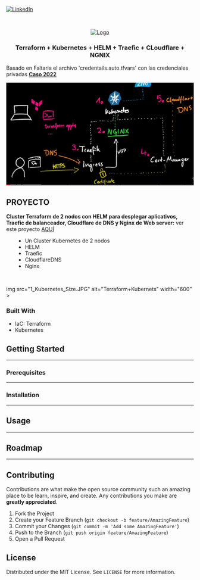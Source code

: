 [![LinkedIn][linkedin-shield]][linkedin-url]

<!-- PROJECT LOGO -->
<br />
<p align="center">
  <a href="https://github.com/sergioalegre/Terraform">
    <img src="http://sergioalegre.es/logo.JPG" alt="Logo" width="80" height="80">
  </a>

  <h3 align="center"><!-- TITULO -->Terraform + Kubernetes + HELM + Traefic + CLoudflare + NGNIX</h3>

  <p>
    <!-- DESCRIPCION -->Basado en
    Faltaria el archivo 'credentails.auto.tfvars' con las credenciales privadas <a href="https://www.youtube.com/watch?v=kFt0OGd_LhI"><strong>Caso 2022</strong></a>
  </p>
</p>

<p align="center"><img src="Layout.JPG" alt="Terraform+Kubernets" width="600" ></p>

## PROYECTO
<p>
  <b>Cluster Terraform de 2 nodos con HELM para desplegar aplicativos, Traefic de balanceador, Cloudflare de DNS y Nginx de Web server:</b>
  ver este proyecto <a href="https://www.youtube.com/watch?v=kFt0OGd_LhI" target="_blank">AQUÍ</a>
  <ul style="padding-left: 10%">
    <li>Un Cluster Kubernetes de 2 nodos</li>
    <li>HELM</li>
    <li>Traefic</li>
    <li>CloudflareDNS</li>
    <li>Nginx</li>
  </ul>
</p><br>

img src="1_Kubernetes_Size.JPG" alt="Terraform+Kubernets" width="600" >    

### Built With
<!-- TECNOLOGIAS -->
* IaC: Terraform
* Kubernetes

## Getting Started
---

### Prerequisites
---

### Installation
---

## Usage
---

## Roadmap
---

## Contributing
Contributions are what make the open source community such an amazing place to be learn, inspire, and create. Any contributions you make are **greatly appreciated**.

1. Fork the Project
2. Create your Feature Branch (`git checkout -b feature/AmazingFeature`)
3. Commit your Changes (`git commit -m 'Add some AmazingFeature'`)
4. Push to the Branch (`git push origin feature/AmazingFeature`)
5. Open a Pull Request

## License
Distributed under the MIT License. See `LICENSE` for more information.


[linkedin-shield]: https://img.shields.io/badge/-LinkedIn-black.svg?style=flat-square&logo=linkedin&colorB=555
[linkedin-url]: https://linkedin.com/in/sergioalegre
